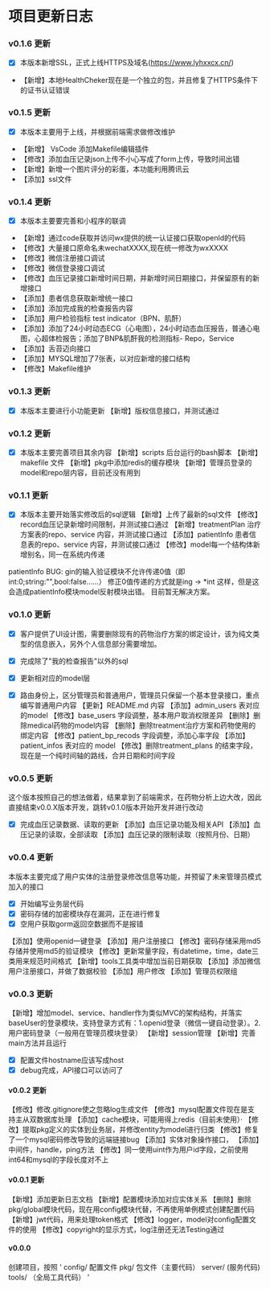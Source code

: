 # 项目更新日志

### v0.1.6 更新
- [x] 本版本新增SSL，正式上线HTTPS及域名(https://www.lyhxxcx.cn/)
- 【新增】本地HealthCheker现在是一个独立的包，并且修复了HTTPS条件下的证书认证错误

### v0.1.5 更新
- [x] 本版本主要用于上线，并根据前端需求做修改维护
- 【新增】 VsCode 添加Makefile编辑插件
- 【修改】添加血压记录json上传不小心写成了form上传，导致时间出错
- 【新增】新增一个图片评分的彩蛋，本功能利用腾讯云
- 【添加】ssl文件

### v0.1.4 更新
- [x] 本版本主要要完善和小程序的联调
- 【新增】通过code获取并访问wx提供的统一认证接口获取openId的代码
- 【修改】大量接口原命名未wechatXXXX,现在统一修改为wxXXXX
- 【修改】微信注册接口调试
- 【修改】微信登录接口调试
- 【修改】血压记录接口新增时间日期，并新增时间日期接口，并保留原有的新增接口
- 【添加】患者信息获取新增统一接口
- 【添加】添加完成我的检查报告内容
- 【添加】用户检验指标 test indicator（BPN、肌酐）
- 【添加】添加了24小时动态ECG（心电图），24小时动态血压报告，普通心电图，心超体检报告；添加了BNP&肌酐我的检测指标- Repo，Service
- 【添加】舌苔迈向接口
- 【添加】MYSQL增加了7张表，以对应新增的接口结构
- 【修改】Makefile维护

### v0.1.3 更新
- [x] 本版本主要进行小功能更新
【新增】版权信息接口，并测试通过

### v0.1.2 更新
- [x] 本版本主要完善项目其余内容
【新增】scripts 后台运行的bash脚本
【新增】makefile 文件
【新增】pkg中添加redis的缓存模块
【新增】管理员登录的model和repo层内容，目前还没有用到

### v0.1.1 更新
- [x] 本版本主要开始落实修改后的sql逻辑
【新增】上传了最新的sql文件
【修改】record血压记录新增时间限制，并测试接口通过
【新增】treatmentPlan 治疗方案表的repo、service 内容，并测试接口通过
【添加】patientInfo 患者信息表的repo、service 内容，并测试接口通过
【修改】model每一个结构体新增别名，同一在系统内传递

patientInfo BUG: 
gin的输入验证模块不允许传递0值（即int:0;string:"",bool:false……）
修正0值传递的方式就是ing -> *int 这样，但是这会造成patientInfo模块model反射模块出错。
目前暂无解决方案。

### v0.1.0 更新
- [x] 客户提供了UI设计图，需要删除现有的药物治疗方案的绑定设计，该为纯文类型的信息嵌入，另外个人信息部分需要增加。

- [x] 完成除了"我的检查报告"以外的sql
- [x] 更新相对应的model层
- [x] 路由身份上，区分管理员和普通用户，管理员只保留一个基本登录接口，重点编写普通用户内容
【更新】README.md 内容
【添加】admin_users 表对应的model
【修改】base_users 字段调整，基本用户取消权限差异
【删除】删除medical药物的model内容
【删除】删除treatment治疗方案和药物使用的绑定内容
【修改】patient_bp_recods 字段调整，添加心率字段
【添加】patient_infos 表对应的 model
【修改】删除treatment_plans 的结束字段，现在是一个纯时间轴的路线，合并日期和时间字段

### v0.0.5 更新
这个版本按照自己的想法做着，结果拿到了前端需求，在药物分析上边大改，因此直接结束v0.0.X版本开发，跳转v0.1.0版本开始开发并进行改动
- [x] 完成血压记录数据、读取的更新
【添加】血压记录功能及相关API
【添加】血压记录的读取，全部读取
【添加】血压记录的限制读取（按照月份、日期）

### v0.0.4 更新
本版本主要完成了用户实体的注册登录修改信息等功能，并预留了未来管理员模式加入的接口

- [x] 开始编写业务层代码
- [x] 密码存储的加密模块存在漏洞，正在进行修复
- [x] 空用户获取gorm返回空数据而不是报错

【添加】使用openid一键登录
【添加】用户注册接口
【修改】密码存储采用md5存储并使用md5的验证模块
【修改】更新常量字段，有datetime，time，date三类用来规范时间格式
【新增】tools工具类中增加当前日期获取
【添加】添加微信用户注册接口，并做了数据校验
【添加】用户修改
【添加】管理员权限组

### v0.0.3 更新
【新增】增加model、service、handler作为类似MVC的架构结构，并落实baseUser的登录模块，支持登录方式有：1.openid登录（微信一键自动登录）。2.用户密码登录（一般用在管理员模块登录）
【新增】session管理
【新增】完善main方法并且运行
- [x] 配置文件hostname应该写成host
- [x] debug完成，API接口可以访问了

#### v0.0.2 更新
【修改】修改.gitignore使之忽略log生成文件
【修改】mysql配置文件现在是支持主从双数据库处理
【添加】cache模块，可能用得上redis（目前未使用）·
【修改】提取pkg定义的实体到业务层，并修改entity为model进行归类
【修改】修复了一个mysql密码修改导致的远端链接bug
【添加】实体对象操作接口，
【添加】中间件，handle，ping方法
【修改】同一使用uint作为用户id字段，之前使用int64和mysql的字段长度对不上

#### v0.0.1 更新
【新增】添加更新日志文档
【新增】配置模块添加对应实体关系
【删除】删除pkg/global模块代码，现在用config模块代替，不再使用单例模式创建配置代码
【新增】jwt代码，用来处理token格式
【修改】logger，model对config配置文件的使用
【修改】copyright的显示方式，log注册还无法Testing通过

#### v0.0.0
创建项目，按照
'
config/ 配置文件
pkg/ 包文件（主要代码）
server/ (服务代码)
tools/ （全局工具代码）
'